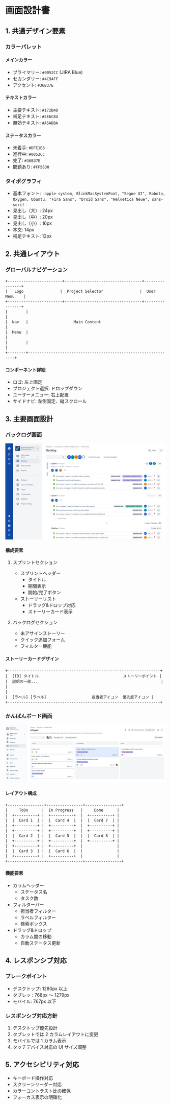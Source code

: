 # 画面設計書

## 1. 共通デザイン要素

### カラーパレット

#### メインカラー

- プライマリー: `#0052CC` (JIRA Blue)
- セカンダリー: `#4C9AFF`
- アクセント: `#36B37E`

#### テキストカラー

- 主要テキスト: `#172B4D`
- 補足テキスト: `#5E6C84`
- 無効テキスト: `#A5ADBA`

#### ステータスカラー

- 未着手: `#DFE1E6`
- 進行中: `#0052CC`
- 完了: `#36B37E`
- 問題あり: `#FF5630`

### タイポグラフィ

- 基本フォント: `-apple-system, BlinkMacSystemFont, "Segoe UI", Roboto, Oxygen, Ubuntu, "Fira Sans", "Droid Sans", "Helvetica Neue", sans-serif`
- 見出し（大）: 24px
- 見出し（中）: 20px
- 見出し（小）: 16px
- 本文: 14px
- 補足テキスト: 12px

## 2. 共通レイアウト

### グローバルナビゲーション

```
+------------------------+----------------------------------+----------------+
|   Logo                |  Project Selector                |  User Menu    |
+------------------------+----------------------------------+----------------+
|        |                                                                 |
|  Nav   |                    Main Content                                |
|  Menu  |                                                                |
|        |                                                                |
+--------+----------------------------------------------------------------+
```

#### コンポーネント詳細

- ロゴ: 左上固定
- プロジェクト選択: ドロップダウン
- ユーザーメニュー: 右上配置
- サイドナビ: 左側固定、縦スクロール

## 3. 主要画面設計

### バックログ画面

![バックログレイアウト](/doc/assets/image/JIRA-Backlog.png)

#### 構成要素

1. スプリントセクション

   - スプリントヘッダー
     - タイトル
     - 期間表示
     - 開始/完了ボタン
   - ストーリーリスト
     - ドラッグ&ドロップ対応
     - ストーリーカード表示

2. バックログセクション
   - 未アサインストーリー
   - クイック追加フォーム
   - フィルター機能

#### ストーリーカードデザイン

```
+-------------------------------------------------------------------+
|  [ID] タイトル                                     ストーリーポイント |
|  説明の一部...                                                      |
|                                                                     |
|  [ラベル] [ラベル]                    担当者アイコン  優先度アイコン |
+-------------------------------------------------------------------+
```

### かんばんボード画面

![かんばんレイアウト](/doc/assets/image/JIRA-Kanban.png)

#### レイアウト構成

```
+----------------+----------------+----------------+
|     ToDo      |  In Progress   |     Done      |
|  +----------+ |  +----------+  |  +----------+ |
|  |  Card 1  | |  |  Card 4  |  |  |  Card 7  | |
|  +----------+ |  +----------+  |  +----------+ |
|  +----------+ |  +----------+  |  +----------+ |
|  |  Card 2  | |  |  Card 5  |  |  |  Card 8  | |
|  +----------+ |  +----------+  |  +----------+ |
|  +----------+ |  +----------+  |               |
|  |  Card 3  | |  |  Card 6  |  |               |
|  +----------+ |  +----------+  |               |
+----------------+----------------+----------------+
```

#### 機能要素

- カラムヘッダー
  - ステータス名
  - タスク数
- フィルターバー
  - 担当者フィルター
  - ラベルフィルター
  - 検索ボックス
- ドラッグ&ドロップ
  - カラム間の移動
  - 自動ステータス更新

## 4. レスポンシブ対応

### ブレークポイント

- デスクトップ: 1280px 以上
- タブレッ : 768px ～ 1279px
- モバイル: 767px 以下

### レスポンシブ対応方針

1. デスクトップ優先設計
2. タブレットでは 2 カラムレイアウトに変更
3. モバイルでは 1 カラム表示
4. タッチデバイス対応の UI サイズ調整

## 5. アクセシビリティ対応

- キーボード操作対応
- スクリーンリーダー対応
- カラーコントラスト比の確保
- フォーカス表示の明確化
